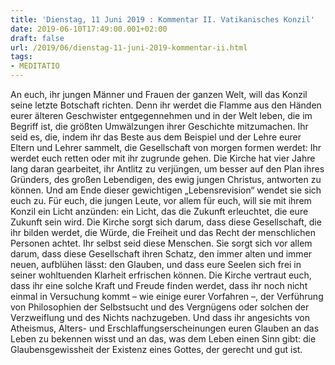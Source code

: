 ```yaml
---
title: 'Dienstag, 11 Juni 2019 : Kommentar II. Vatikanisches Konzil'
date: 2019-06-10T17:49:00.001+02:00
draft: false
url: /2019/06/dienstag-11-juni-2019-kommentar-ii.html
tags: 
- MEDITATIO
---
```


An euch, ihr jungen Männer und Frauen der ganzen Welt, will das Konzil seine letzte Botschaft richten. Denn ihr werdet die Flamme aus den Händen eurer älteren Geschwister entgegennehmen und in der Welt leben, die im Begriff ist, die größten Umwälzungen ihrer Geschichte mitzumachen. Ihr seid es, die, indem ihr das Beste aus dem Beispiel und der Lehre eurer Eltern und Lehrer sammelt, die Gesellschaft von morgen formen werdet: Ihr werdet euch retten oder mit ihr zugrunde gehen. Die Kirche hat vier Jahre lang daran gearbeitet, ihr Antlitz zu verjüngen, um besser auf den Plan ihres Gründers, des großen Lebendigen, des ewig jungen Christus, antworten zu können. Und am Ende dieser gewichtigen „Lebensrevision“ wendet sie sich euch zu. Für euch, die jungen Leute, vor allem für euch, will sie mit ihrem Konzil ein Licht anzünden: ein Licht, das die Zukunft erleuchtet, die eure Zukunft sein wird. Die Kirche sorgt sich darum, dass diese Gesellschaft, die ihr bilden werdet, die Würde, die Freiheit und das Recht der menschlichen Personen achtet. Ihr selbst seid diese Menschen. Sie sorgt sich vor allem darum, dass diese Gesellschaft ihren Schatz, den immer alten und immer neuen, aufblühen lässt: den Glauben, und dass eure Seelen sich frei in seiner wohltuenden Klarheit erfrischen können. Die Kirche vertraut euch, dass ihr eine solche Kraft und Freude finden werdet, dass ihr noch nicht einmal in Versuchung kommt – wie einige eurer Vorfahren –, der Verführung von Philosophien der Selbstsucht und des Vergnügens oder solchen der Verzweiflung und des Nichts nachzugeben. Und dass ihr angesichts von Atheismus, Alters- und Erschlaffungserscheinungen euren Glauben an das Leben zu bekennen wisst und an das, was dem Leben einen Sinn gibt: die Glaubensgewissheit der Existenz eines Gottes, der gerecht und gut ist.